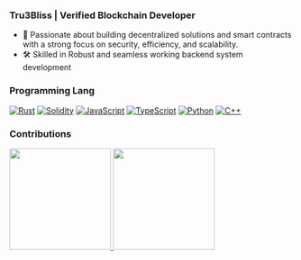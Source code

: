 ### Tru3Bliss | Verified Blockchain Developer

- 🚀 Passionate about building decentralized solutions and smart contracts with a strong focus on security, efficiency, and scalability.
- 🛠️ Skilled in Robust and seamless working backend system development

### Programming Lang

<p>
    <a href="https://github.com/search?q=user%3Asourlodine+language%3ARust"><img alt="Rust" src="https://img.shields.io/badge/Rust-ffffff.svg?logo=rust&logoColor=black"></a>
    <a href="https://github.com/search?q=user%3Asourlodine+language%3ASolidity"><img alt="Solidity" src="https://img.shields.io/badge/Solidity-000000.svg?logo=solidity&logoColor"></a>
    <a href="https://github.com/search?q=user%3Asourlodine+language%3AJavaScript"><img alt="JavaScript" src="https://img.shields.io/badge/JavaScript-F7DF1E.svg?logo=javascript&logoColor=black"></a>
    <a href="https://github.com/search?q=user%3Asourlodine+language%3ATypeScript"><img alt="TypeScript" src="https://img.shields.io/badge/TypeScript-007ACC.svg?logo=typescript&logoColor=white"></a>
    <a href="https://github.com/search?q=user%3Asourlodine+language%3APython"><img alt="Python" src="https://img.shields.io/badge/Python-14354C.svg?logo=python&logoColor=white"></a>
    <a href="https://github.com/search?q=user%3Asourlodine+language%3AC%2B%2B"><img alt="C++" src="https://img.shields.io/badge/C++-00599C.svg?logo=cplusplus&logoColor=white"></a>
</p>

### Contributions

<a href="https://github.com/Tru3Bliss">
 <img height="180em" src="https://github-readme-stats-eight-theta.vercel.app/api?username=Tru3Bliss&show_icons=true&theme=blue-green&include_all_commits=true&count_private=true"/>
 <img height="180em" src="https://github-readme-stats-eight-theta.vercel.app/api/top-langs/?username=Tru3Bliss&layout=compact&langs_count=8&theme=blue-green"/>
</a>
